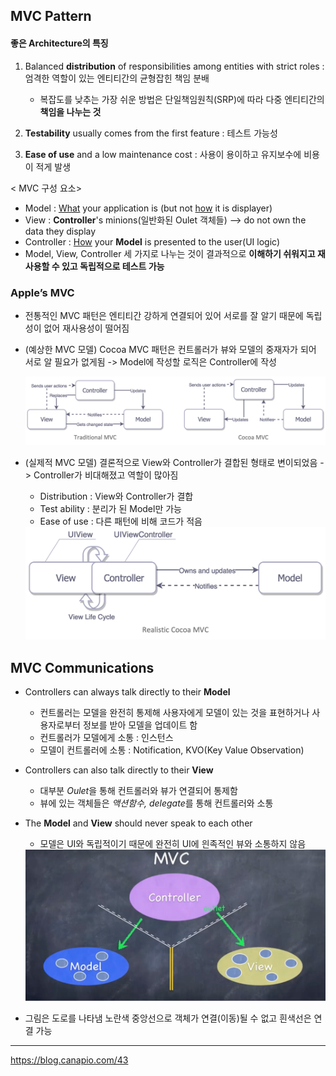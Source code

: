 ## MVC Pattern

#### 좋은 Architecture의 특징

1. Balanced **distribution** of responsibilities among entities with strict roles : 엄격한 역할이 있는 엔티티간의 균형잡힌 책임 분배
   - 복잡도를 낮추는 가장 쉬운 방법은 단일책임원칙(SRP)에 따라 다중 엔티티간의 **책임을 나누는 것**

2. **Testability** usually comes from the first feature : 테스트 가능성
3. **Ease of use** and a low maintenance cost : 사용이 용이하고 유지보수에 비용이 적게 발생



< MVC 구성 요소>

- Model : <u>What</u> your application is (but not <u>how</u> it is displayer) 
- View : **Controller**'s minions(일반화된 Oulet 객체들) --> do not own the data they display
- Controller : <u>How</u> your **Model** is presented to the user(UI logic)
- Model, View, Controller 세 가지로 나누는 것이 결과적으로 **이해하기 쉬워지고 재사용할 수 있고 독립적으로 테스트 가능**



### Apple’s MVC

- 전통적인 MVC 패턴은 엔티티간 강하게 연결되어 있어 서로를 잘 알기 때문에 독립성이 없어 재사용성이 떨어짐

- (예상한 MVC 모델) Cocoa MVC 패턴은 컨트롤러가 뷰와 모델의 중재자가 되어 서로 알 필요가 없게됨 -> Model에 작성할 로직은 Controller에 작성

  <img src = "../\image\02\02.png">

- (실제적 MVC 모델) 결론적으로 View와 Controller가 결합된 형태로 변이되었음 -> Controller가 비대해졌고 역할이 많아짐

  - Distribution : View와 Controller가 결합
  - Test ability : 분리가 된 Model만 가능
  - Ease of use : 다른 패턴에 비해 코드가 적음
  
  <img src = "../\image\02\03.png">



## MVC Communications

- Controllers can always talk directly to their **Model**

  - 컨트롤러는 모델을 완전히 통제해 사용자에게 모델이 있는 것을 표현하거나 사용자로부터 정보를 받아 모델을 업데이트 함
  - 컨트롤러가 모델에게 소통 : 인스턴스
  - 모델이 컨트롤러에 소통 : Notification, KVO(Key Value Observation)

- Controllers can also talk directly to their **View**

  - 대부분 *Oulet*을 통해 컨트롤러와 뷰가 연결되어  통제함
  - 뷰에 있는 객체들은 *액션함수, delegate*를 통해 컨트롤러와 소통

- The **Model** and **View** should never speak to each other

  - 모델은 UI와 독립적이기 때문에 완전히 UI에 읜족적인 뷰와 소통하지 않음

  <img src = "../\image\02\01.png" width = "600">

* 그림은 도로를 나타냄 노란색 중앙선으로 객체가 연결(이동)될 수 없고 흰색선은 연결 가능



***

https://blog.canapio.com/43